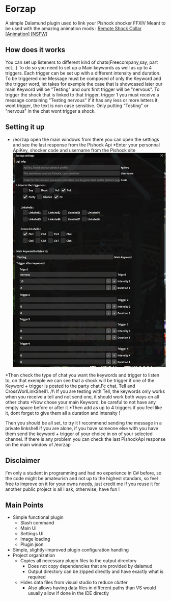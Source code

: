 
# Eorzap
A simple Dalamund plugin used to link your Pishock shocker FFXIV
Meant to be used with the amazing animation mods : [Remote Shock Collar [Animation] [NSFW]]([url](https://www.xivmodarchive.com/modid/89985))

## How does it works
You can set up listeners to different kind of chats(Freecompany,say, part ect...) To do so you need to set up a Main keywords as well as up to 4 triggers.
Each trigger can be set up with a different intensity and duration. 
To be triggered one Message must be composed of only the Keyword and the trigger word, let takes for exemple the case that is showcased later our main Keyword will be "Testing" and ours first trigger will be "nervous". To trigger the shock that is linked to that trigger, trigger 1 you must receive a message containing "Testing nervous" if it has any less or more letters it wont trigger, the text is non case sensitive. Only putting "Testing" or "nervous" in the chat wont trigger a shock.

## Setting it up

* /eorzap open the main windows from there you can open the settings and see the last response from the Pishock Api
    *Enter your personnal ApiKey, shocker code and username from the Pishock site
  ![Settings screenshot](https://github.com/BeldaFr/ShockPluginFF/blob/master/doc/Settings.png?raw=true)

*Then check the type of chat you want the keywords and trigger to listen to, on that exemple we can see that a shock will be trigger if one of the Keyword + trigger is posted to the party chat,Fc chat, Tell and CrossWorlLinkShell1.
  /!\ If you are testing with Tell, the keywords only works when you receive a tell and not send one, it should work both ways on all other chats
    *Now chose your main Keyword, be careful to not have any empty space before or after it
    *Then add as up to 4 triggers if you feel like it, dont forget to give them all a duration and intensity !

  Then you should be all set, to try it I recommend sending the message in a private linkshell if you are alone, if you have someone else with you have them send the keyword +  trigger of your choice in on of your selected channel.
  If there is any problem you can check the last PishockApi response on the main window of /eorzap
  

## Disclaimer
I'm only a student in programming and had no experience in C# before, so the code might be amateurish and not up to the highest standars, so feel free to improve on it for your owns needs, just credit me if you reuse it for another public project is all I ask, otherwise, have fun !
## Main Points

* Simple functional plugin
  * Slash command
  * Main UI
  * Settings UI
  * Image loading
  * Plugin json
* Simple, slightly-improved plugin configuration handling
* Project organization
  * Copies all necessary plugin files to the output directory
    * Does not copy dependencies that are provided by dalamud
    * Output directory can be zipped directly and have exactly what is required
  * Hides data files from visual studio to reduce clutter
    * Also allows having data files in different paths than VS would usually allow if done in the IDE directly

